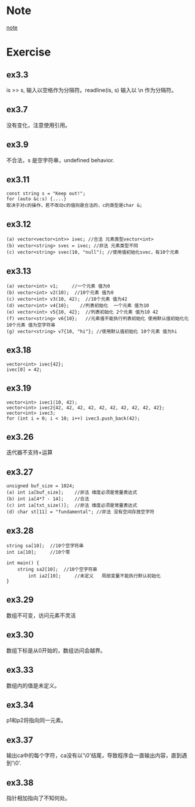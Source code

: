 



# Note

[note](./note.md)

# Exercise

## ex3.3

is >> s, 输入以空格作为分隔符。readline(is, s) 输入以 \n 作为分隔符。

## ex3.7

没有变化，注意使用引用。

## ex3.9

不合法，s 是空字符串，undefined behavior.

## ex3.11

    const string s = "Keep out!";
    for (auto &c:s) {....}
    取决于对c的操作，若不改动c的值则是合法的，c的类型是char &;

## ex3.12

    (a) vector<vector<int>> ivec; //合法 元素类型vector<int>
    (b) vector<string> svec = ivec; //非法 元素类型不同
    (c) vector<string> svec(10, "null"); //使用值初始化svec，有10个元素

## ex3.13

    (a) vector<int> v1;     //一个元素 值为0
    (b) vector<int> v2(10);  //10个元素 值为0
    (c) vector<int> v3(10, 42);  //10个元素 值为42
    (d) vector<int> v4{10};    //列表初始化  一个元素 值为10
    (e) vector<int> v5{10, 42};  //列表初始化 2个元素 值为10 42
    (f) vector<string> v6{10};   //元素值不能执行列表初始化 使用默认值初始化化  10个元素 值为空字符串
    (g) vector<string> v7{10, "hi"}; //使用默认值初始化 10个元素 值为hi

## ex3.18

    vector<int> ivec{42};
    ivec[0] = 42;

## ex3.19

    vector<int> ivec1(10, 42);
    vector<int> ivec2{42, 42, 42, 42, 42, 42, 42, 42, 42, 42};
    vector<int> ivec3;
    for (int i = 0; i < 10; i++) ivec3.push_back(42);

## ex3.26

迭代器不支持+运算

## ex3.27

    unsigned buf_size = 1024; 
    (a) int ia[buf_size];    //非法 维度必须是常量表达式
    (b) int ia[4*7 - 14];    //合法
    (c) int ia[txt_size()];  //非法 维度必须是常量表达式
    (d) char st[11] = "fundamental"; //非法 没有空间存放空字符

## ex3.28

    string sa[10];  //10个空字符串
    int ia[10];     //10个零
    
    int main() {
        string sa2[10];  //10个空字符串
    		int ia2[10];     //未定义   局部变量不能执行默认初始化
    }

## ex3.29

数组不可变，访问元素不灵活

## ex3.30

数组下标是从0开始的，数组访问会越界。

## ex3.33

数组内的值是未定义。

## ex3.34

p1和p2将指向同一元素。

## ex3.37

输出ca中的每个字符，ca没有以'\0'结尾，导致程序会一直输出内容，直到遇到'\0'.

## ex3.38

指针相加指向了不知何处。